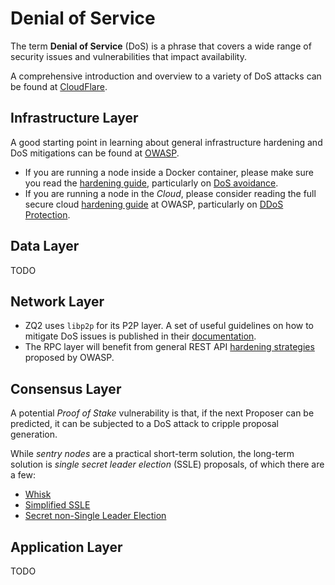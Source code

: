 # Denial of Service

The term **Denial of Service** (DoS) is a phrase that covers a wide range of security issues and vulnerabilities that impact availability.

A comprehensive introduction and overview to a variety of DoS attacks can be found at [CloudFlare](https://www.cloudflare.com/learning/ddos/glossary/denial-of-service/).

## Infrastructure Layer

A good starting point in learning about general infrastructure hardening and DoS mitigations can be found at [OWASP](https://cheatsheetseries.owasp.org/cheatsheets/Denial_of_Service_Cheat_Sheet.html).

- If you are running a node inside a Docker container, please make sure you read the [hardening guide](https://cheatsheetseries.owasp.org/cheatsheets/Docker_Security_Cheat_Sheet.html), particularly on [DoS avoidance](https://cheatsheetseries.owasp.org/cheatsheets/Docker_Security_Cheat_Sheet.html#rule-7-limit-resources-memory-cpu-file-descriptors-processes-restarts).
- If you are running a node in the *Cloud*, please consider reading the full secure cloud [hardening guide](https://cheatsheetseries.owasp.org/cheatsheets/Secure_Cloud_Architecture_Cheat_Sheet.html) at OWASP, particularly on [DDoS Protection](https://cheatsheetseries.owasp.org/cheatsheets/Secure_Cloud_Architecture_Cheat_Sheet.html#ddos-protection).

## Data Layer

TODO

## Network Layer

- ZQ2 uses `libp2p` for its P2P layer.
A set of useful guidelines on how to mitigate DoS issues is published in their [documentation](https://docs.libp2p.io/concepts/security/dos-mitigation/).
- The RPC layer will benefit from general REST API [hardening strategies](https://cheatsheetseries.owasp.org/cheatsheets/REST_Security_Cheat_Sheet.html) proposed by OWASP.

## Consensus Layer

A potential *Proof of Stake* vulnerability is that, if the next Proposer can be predicted, it can be subjected to a DoS attack to cripple proposal generation.

While *sentry nodes* are a practical short-term solution, the long-term solution is *single secret leader election* (SSLE) proposals, of which there are a few:

- [Whisk](https://ethresear.ch/t/whisk-a-practical-shuffle-based-ssle-protocol-for-ethereum/11763)
- [Simplified SSLE](https://ethresear.ch/t/simplified-ssle/12315)
- [Secret non-Single Leader Election](https://ethresear.ch/t/secret-non-single-leader-election/11789)

## Application Layer

TODO